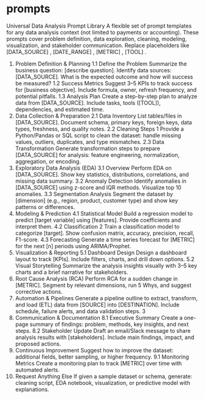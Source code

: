 # prompts
Universal Data Analysis Prompt Library
 A flexible set of prompt templates for any data analysis context (not limited to payments or accounting).
 These prompts cover problem definition, data exploration, cleaning, modeling, visualization, and
 stakeholder communication. Replace placeholders like 
[DATA_SOURCE] , 
[DATE_RANGE] , 
[METRIC] , 
[TOOL] .
 1) Problem Definition & Planning
 1.1 Define the Problem
 Summarize the business question: [describe question]. Identify data sources: 
[DATA_SOURCE]. What is the expected outcome and how will success be measured?
 1.2 Success Metrics
 Suggest 3–5 KPIs to track success for [business objective]. Include formula, 
owner, refresh frequency, and potential pitfalls.
 1.3 Analysis Plan
 Create a step-by-step plan to analyze data from [DATA_SOURCE]. Include tasks, 
tools ([TOOL]), dependencies, and estimated time.
 2) Data Collection & Preparation
 2.1 Data Inventory
 List tables/files in [DATA_SOURCE]. Document schema, primary keys, foreign keys, 
data types, freshness, and quality notes.
 2.2 Cleaning Steps
 1
Provide a Python/Pandas or SQL script to clean the dataset: handle missing 
values, outliers, duplicates, and type mismatches.
 2.3 Data Transformation
 Generate transformation steps to prepare [DATA_SOURCE] for analysis: feature 
engineering, normalization, aggregation, or encoding.
 3) Exploratory Data Analysis (EDA)
 3.1 Overview
 Perform EDA on [DATA_SOURCE]. Show key statistics, distributions, correlations, 
and missing data summary.
 3.2 Anomaly Detection
 Identify anomalies in [DATA_SOURCE] using z-score and IQR methods. Visualize top 
10 anomalies.
 3.3 Segmentation Analysis
 Segment the dataset by [dimension] (e.g., region, product, customer type) and 
show key patterns or differences.
 4) Modeling & Prediction
 4.1 Statistical Model
 Build a regression model to predict [target variable] using [features]. Provide 
coefficients and interpret them.
 4.2 Classification
 2
Train a classification model to categorize [target]. Show confusion matrix, 
accuracy, precision, recall, F1-score.
 4.3 Forecasting
 Generate a time series forecast for [METRIC] for the next [n] periods using 
ARIMA/Prophet.
 5) Visualization & Reporting
 5.1 Dashboard Design
 Design a dashboard layout to track [KPIs]. Include filters, charts, and drill
down options.
 5.2 Visual Storytelling
 Summarize the analysis insights visually with 3–5 key charts and a brief 
narrative for stakeholders.
 6) Root Cause Analysis (RCA)
 Perform RCA for a sudden change in [METRIC]. Segment by relevant dimensions, run 
5 Whys, and suggest corrective actions.
 7) Automation & Pipelines
 Generate a pipeline outline to extract, transform, and load (ETL) data from 
[SOURCE] into [DESTINATION]. Include schedule, failure alerts, and data 
validation steps.
 3
8) Communication & Documentation
 8.1 Executive Summary
 Create a one-page summary of findings: problem, methods, key insights, and next 
steps.
 8.2 Stakeholder Update
 Draft an email/Slack message to share analysis results with [stakeholders]. 
Include main findings, impact, and proposed actions.
 9) Continuous Improvement
 Suggest how to improve the dataset: additional fields, better sampling, or 
higher frequency.
 9.1 Monitoring Metrics
 Create a monitoring plan to track [METRIC] over time with automated alerts.
 10) Request Anything Else
 If given a sample dataset or schema, generate: cleaning script, EDA notebook, 
visualization, or predictive model with explanations.
 
